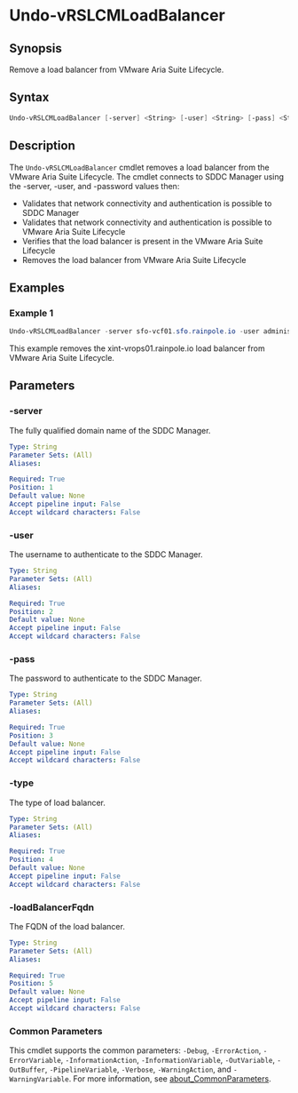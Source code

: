 # Undo-vRSLCMLoadBalancer

## Synopsis

Remove a load balancer from VMware Aria Suite Lifecycle.

## Syntax

```powershell
Undo-vRSLCMLoadBalancer [-server] <String> [-user] <String> [-pass] <String> [-type] <String> [-loadBalancerFqdn] <String> [<CommonParameters>]
```

## Description

The `Undo-vRSLCMLoadBalancer` cmdlet removes a load balancer from the VMware Aria Suite Lifecycle.
The cmdlet connects to SDDC Manager using the -server, -user, and -password values then:

- Validates that network connectivity and authentication is possible to SDDC Manager
- Validates that network connectivity and authentication is possible to VMware Aria Suite Lifecycle
- Verifies that the load balancer is present in the VMware Aria Suite Lifecycle
- Removes the load balancer from VMware Aria Suite Lifecycle

## Examples

### Example 1

```powershell
Undo-vRSLCMLoadBalancer -server sfo-vcf01.sfo.rainpole.io -user administrator@vsphere.local -pass VMw@re1! -type NSX_T -loadBalancerFqdn xint-vrops01.rainpole.io
```

This example removes the xint-vrops01.rainpole.io load balancer from VMware Aria Suite Lifecycle.

## Parameters

### -server

The fully qualified domain name of the SDDC Manager.

```yaml
Type: String
Parameter Sets: (All)
Aliases:

Required: True
Position: 1
Default value: None
Accept pipeline input: False
Accept wildcard characters: False
```

### -user

The username to authenticate to the SDDC Manager.

```yaml
Type: String
Parameter Sets: (All)
Aliases:

Required: True
Position: 2
Default value: None
Accept pipeline input: False
Accept wildcard characters: False
```

### -pass

The password to authenticate to the SDDC Manager.

```yaml
Type: String
Parameter Sets: (All)
Aliases:

Required: True
Position: 3
Default value: None
Accept pipeline input: False
Accept wildcard characters: False
```

### -type

The type of load balancer.

```yaml
Type: String
Parameter Sets: (All)
Aliases:

Required: True
Position: 4
Default value: None
Accept pipeline input: False
Accept wildcard characters: False
```

### -loadBalancerFqdn

The FQDN of the load balancer.

```yaml
Type: String
Parameter Sets: (All)
Aliases:

Required: True
Position: 5
Default value: None
Accept pipeline input: False
Accept wildcard characters: False
```

### Common Parameters

This cmdlet supports the common parameters: `-Debug`, `-ErrorAction`, `-ErrorVariable`, `-InformationAction`, `-InformationVariable`, `-OutVariable`, `-OutBuffer`, `-PipelineVariable`, `-Verbose`, `-WarningAction`, and `-WarningVariable`. For more information, see [about_CommonParameters](http://go.microsoft.com/fwlink/?LinkID=113216).
